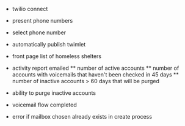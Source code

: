 * twilio connect
* present phone numbers
* select phone number
* automatically publish twimlet
* front page list of homeless shelters
* activity report emailed
** number of active accounts
** number of accounts with voicemails that haven't been checked in 45 days
** number of inactive accounts > 60 days that will be purged
* ability to purge inactive accounts
* voicemail flow completed

* error if mailbox chosen already exists in create process
